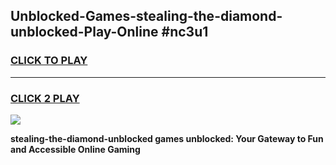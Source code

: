 
## Unblocked-Games-stealing-the-diamond-unblocked-Play-Online #nc3u1
<h3>
<a href="https://news.freeplayer.one?title=stealing-the-diamond-unblocked&ref=3">CLICK TO PLAY</a></h3>
<hr>

<h3>
<a href="https://news.freeplayer.one?title=stealing-the-diamond-unblocked&ref=3">CLICK 2 PLAY</a>
  
</h3>

<a href="https://news.freeplayer.one?title=stealing-the-diamond-unblocked&ref=3"><img src="https://clearcache.store/games.png"></a>


**stealing-the-diamond-unblocked games unblocked: Your Gateway to Fun and Accessible Online Gaming**
